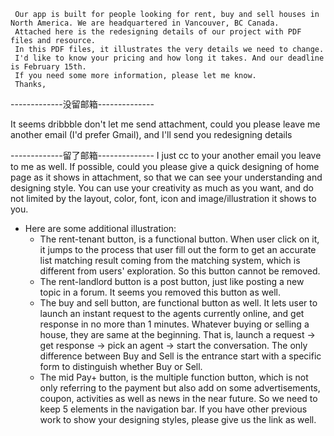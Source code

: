
     Our app is built for people looking for rent, buy and sell houses in North America. We are headquartered in Vancouver, BC Canada.
     Attached here is the redesigning details of our project with PDF files and resource.
     In this PDF files, it illustrates the very details we need to change.
     I'd like to know your pricing and how long it takes. And our deadline is February 15th.  
     If you need some more information, please let me know.
     Thanks,

-------------没留邮箱--------------

It seems dribbble don't let me send attachment, could you please leave me another email (I'd prefer Gmail), and I'll send you redesigning details

-------------留了邮箱--------------
     I just cc to your another email you leave to me as well.
     If possible, could you please give a quick designing of home page as it shows in attachment, so that we can see your understanding and designing style. You can use your creativity as much as you want, and do not limited by the layout, color, font, icon and image/illustration it shows to you. 
- Here are some additional illustration:
  - The rent-tenant button, is a functional button. When user click on it, it jumps to the process that user fill out the form to get an accurate list matching result coming from the matching system, which is different from users' exploration. So this button cannot be removed.
  - The rent-landlord button is a post button, just like posting a new topic in a forum. It seems you removed this button as well.
  - The buy and sell button, are functional button as well. It lets user to launch an instant request to the agents currently online, and get response in no more than 1 minutes. Whatever buying or selling a house, they are same at the beginning. That is, launch a request -> get response -> pick an agent -> start the conversation. The only difference between Buy and Sell is the entrance start with a specific form to distinguish whether Buy or Sell.
  - The mid Pay+ button, is the multiple function button, which is not only referring to the payment but also add on some advertisements, coupon, activities as well as news in the near future. So we need to keep 5 elements in the navigation bar.
     If you have other previous work to show your designing styles, please give us the link as well.
